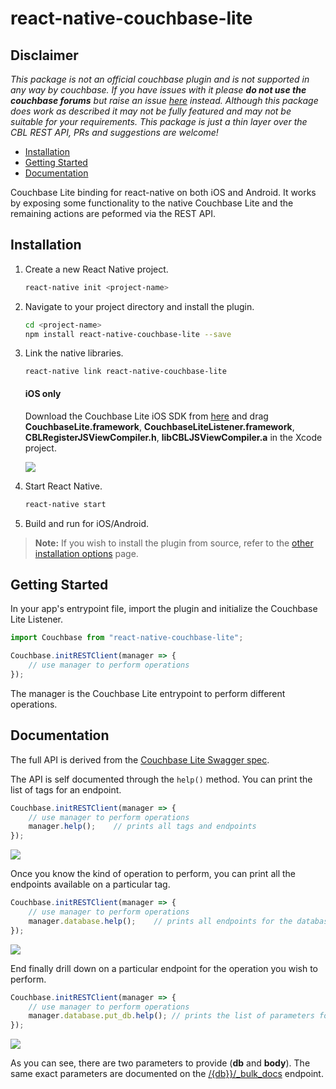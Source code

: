 # react-native-couchbase-lite

## Disclaimer

_This package is not an official couchbase plugin and is not supported in any way by couchbase.  If you have issues with it please **do not use
the couchbase forums** but raise an issue [here](https://github.com/couchbaselabs/react-native-couchbase-lite/issues) instead.  Although
this package does work as described it may not be fully featured and may not be suitable for your requirements.  This package is just a thin 
layer over the CBL REST API, PRs and suggestions are welcome!_

* [Installation](#installation)
* [Getting Started](#getting-started)
* [Documentation](#documentation)

Couchbase Lite binding for react-native on both iOS and Android. It works by exposing some functionality to the native Couchbase Lite and the remaining actions are peformed via the REST API.

## Installation

1. Create a new React Native project.

	```bash
	react-native init <project-name>
	```

2. Navigate to your project directory and install the plugin.

	```bash
	cd <project-name>
	npm install react-native-couchbase-lite --save
	```

3. Link the native libraries.

	```
	react-native link react-native-couchbase-lite
	```

	#### iOS only

	Download the Couchbase Lite iOS SDK from [here](http://www.couchbase.com/nosql-databases/downloads#) and drag **CouchbaseLite.framework**, **CouchbaseLiteListener.framework**, **CBLRegisterJSViewCompiler.h**, **libCBLJSViewCompiler.a** in the Xcode project.

	![](http://cl.ly/image/3Z1b0n0W0i3w/sdk.png)

4. Start React Native.

	```bash
	react-native start
	```

5. Build and run for iOS/Android.

> **Note:** If you wish to install the plugin from source, refer to the [other installation options](https://github.com/couchbaselabs/react-native-couchbase-lite/wiki/Other-Installation-Options) page.

## Getting Started

In your app's entrypoint file, import the plugin and initialize the Couchbase Lite Listener.

```js
import Couchbase from "react-native-couchbase-lite";

Couchbase.initRESTClient(manager => {
	// use manager to perform operations
});
```

The manager is the Couchbase Lite entrypoint to perform different operations.

## Documentation

The full API is derived from the [Couchbase Lite Swagger spec](http://developer.couchbase.com/documentation/mobile/current/references/couchbase-lite/rest-api/index.html).

The API is self documented through the `help()` method. You can print the list of tags for an endpoint.

```javascript
Couchbase.initRESTClient(manager => {
	// use manager to perform operations
	manager.help();    // prints all tags and endpoints
});
```

![](https://cl.ly/0M2L2S2M1j1s/tags.png)

Once you know the kind of operation to perform, you can print all the endpoints available on a particular tag.

```javascript
Couchbase.initRESTClient(manager => {
	// use manager to perform operations
	manager.database.help();    // prints all endpoints for the database tag
});
```

![](https://cl.ly/3d1H281z1c1W/database.png)

End finally drill down on a particular endpoint for the operation you wish to perform.

```javascript
Couchbase.initRESTClient(manager => {
	// use manager to perform operations
	manager.database.put_db.help(); // prints the list of parameters for PUT /{db}
});
```

![](https://cl.ly/070z08081W0X/bulk_docs.png)

As you can see, there are two parameters to provide (**db** and **body**). The same exact parameters are documented on the [/{db}}/_bulk_docs](http://developer.couchbase.com/documentation/mobile/current/references/couchbase-lite/rest-api/index.html#!/database/post_db_bulk_docs) endpoint.
